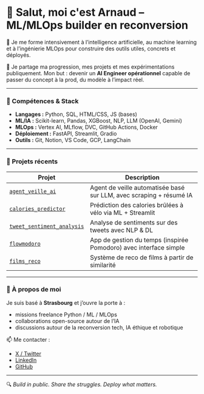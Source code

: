 # 👋 Salut, moi c'est Arnaud – ML/MLOps builder en reconversion

🎯 Je me forme intensivement à l’intelligence artificielle, au machine learning et à l’ingénierie MLOps pour construire des outils utiles, concrets et déployés.

🚀 Je partage ma progression, mes projets et mes expérimentations publiquement. Mon but : devenir un **AI Engineer opérationnel** capable de passer du concept à la prod, du modèle à l’impact réel.

---

### 🔧 Compétences & Stack

- **Langages :** Python, SQL, HTML/CSS, JS (bases)
- **ML/IA :** Scikit-learn, Pandas, XGBoost, NLP, LLM (OpenAI, Gemini)
- **MLOps :** Vertex AI, MLflow, DVC, GitHub Actions, Docker
- **Déploiement :** FastAPI, Streamlit, Gradio
- **Outils :** Git, Notion, VS Code, GCP, LangChain

---

### 🧠 Projets récents

| Projet | Description |
|--------|-------------|
| [`agent_veille_ai`](https://github.com/arnaudstdr/agent_veille_ai) | Agent de veille automatisée basé sur LLM, avec scraping + résumé IA |
| [`calories_predictor`](https://github.com/arnaudstdr/calories_predictor) | Prédiction des calories brûlées à vélo via ML + Streamlit |
| [`tweet_sentiment_analysis`](https://github.com/arnaudstdr/tweet_sentiment_analysis) | Analyse de sentiments sur des tweets avec NLP & DL |
| [`flowmodoro`](https://github.com/arnaudstdr/flowmodoro) | App de gestion du temps (inspirée Pomodoro) avec interface simple |
| [`films_reco`](https://github.com/arnaudstdr/films_reco) | Système de reco de films à partir de similarité |

---

### 📍 À propos de moi

Je suis basé à **Strasbourg** et j’ouvre la porte à :
- missions freelance Python / ML / MLOps
- collaborations open-source autour de l’IA
- discussions autour de la reconversion tech, IA éthique et robotique

📫 Me contacter :
- [X / Twitter](https://twitter.com/ArnaudS82422)
- [LinkedIn](https://www.linkedin.com/in/arnaud-stadler-89a2322ba/)
- [GitHub](https://github.com/arnaudstdr)

---

🔍 *Build in public. Share the struggles. Deploy what matters.*
